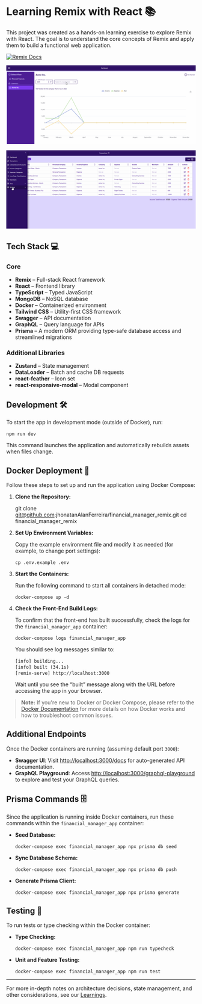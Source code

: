 # Learning Remix with React 📚

This project was created as a hands-on learning exercise to explore Remix with React. The goal is to understand the core concepts of Remix and apply them to build a functional web application.

[![Remix Docs](https://img.shields.io/badge/Remix-Docs-blue)](https://remix.run/docs)

![Demo GIF showing the app in action](public/screenshots/main.gif)

![Demo GIF showing the app in action](public/screenshots/login_and_docs.gif)

## Tech Stack 💻

### Core

- **Remix** – Full-stack React framework
- **React** – Frontend library
- **TypeScript** – Typed JavaScript
- **MongoDB** – NoSQL database
- **Docker** – Containerized environment
- **Tailwind CSS** – Utility-first CSS framework
- **Swagger** – API documentation
- **GraphQL** – Query language for APIs
- **Prisma** – A modern ORM providing type-safe database access and streamlined migrations

### Additional Libraries

- **Zustand** – State management
- **DataLoader** – Batch and cache DB requests
- **react-feather** – Icon set
- **react-responsive-modal** – Modal component

## Development 🛠

To start the app in development mode (outside of Docker), run:

    npm run dev

This command launches the application and automatically rebuilds assets when files change.

## Docker Deployment 🚀

Follow these steps to set up and run the application using Docker Compose:

1.  **Clone the Repository:**

    git clone git@github.com:jhonatanAlanFerreira/financial_manager_remix.git
    cd financial_manager_remix

2.  **Set Up Environment Variables:**

    Copy the example environment file and modify it as needed (for example, to change port settings):

        cp .env.example .env

3.  **Start the Containers:**

    Run the following command to start all containers in detached mode:

        docker-compose up -d

4.  **Check the Front-End Build Logs:**

    To confirm that the front-end has built successfully, check the logs for the `financial_manager_app` container:

        docker-compose logs financial_manager_app

    You should see log messages similar to:

        [info] building...
        [info] built (34.1s)
        [remix-serve] http://localhost:3000

    Wait until you see the “built” message along with the URL before accessing the app in your browser.

> **Note:** If you're new to Docker or Docker Compose, please refer to the [Docker Documentation](https://docs.docker.com) for more details on how Docker works and how to troubleshoot common issues.

## Additional Endpoints

Once the Docker containers are running (assuming default port `3000`):

- **Swagger UI**: Visit [http://localhost:3000/docs](http://localhost:3000/docs) for auto-generated API documentation.
- **GraphQL Playground**: Access [http://localhost:3000/graphql-playground](http://localhost:3000/graphql-playground) to explore and test your GraphQL queries.

## Prisma Commands 🗄

Since the application is running inside Docker containers, run these commands within the `financial_manager_app` container:

- **Seed Database:**

      docker-compose exec financial_manager_app npx prisma db seed

- **Sync Database Schema:**

      docker-compose exec financial_manager_app npx prisma db push

- **Generate Prisma Client:**

      docker-compose exec financial_manager_app npx prisma generate

## Testing 🧪

To run tests or type checking within the Docker container:

- **Type Checking:**

      docker-compose exec financial_manager_app npm run typecheck

- **Unit and Feature Testing:**

      docker-compose exec financial_manager_app npm run test

---

For more in-depth notes on architecture decisions, state management, and other considerations, see our [Learnings](./LEARNINGS.md).
